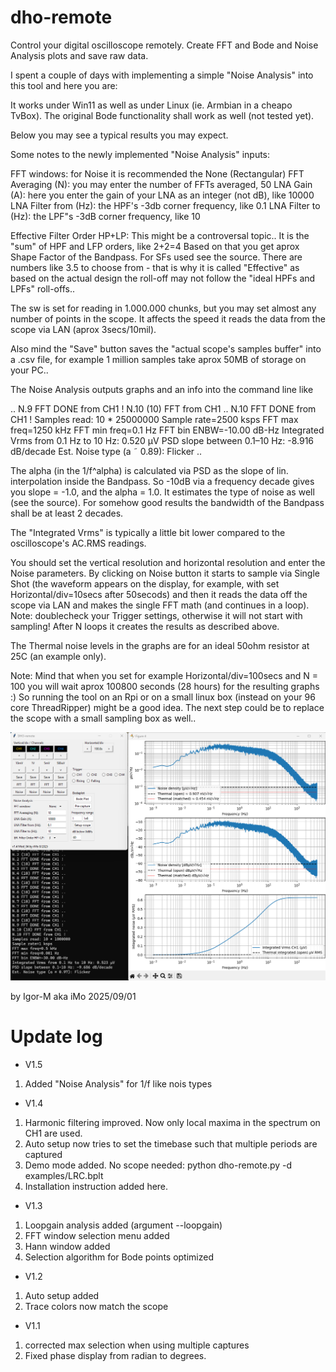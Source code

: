 # dho-remote
Control your digital oscilloscope remotely. Create FFT and Bode and Noise Analysis plots and save raw data.

I spent a couple of days with implementing a simple "Noise Analysis" into this tool and here you are:


It works under Win11 as well as under Linux (ie. Armbian in a cheapo TvBox).
The original Bode functionality shall work as well (not tested yet).

Below you may see a typical results you may expect.

Some notes to the newly implemented "Noise Analysis" inputs:

FFT windows: for Noise it is recommended the None (Rectangular)
FFT Averaging (N): you may enter the number of FFTs averaged, 50
LNA Gain (A): here you enter the gain of your LNA as an integer (not dB), like 10000
LNA Filter from (Hz): the HPF's -3db corner frequency, like 0.1
LNA Filter to (Hz):   the LPF"s -3dB corner frequency, like 10

Effective Filter Order HP+LP: 
This might be a controversal topic.. It is the "sum" of HPF and LFP orders, like 2+2=4
Based on that you get aprox Shape Factor of the Bandpass. For SFs used see the source.
There are numbers like 3.5 to choose from - that is why it is called "Effective" as based
on the actual design the roll-off may not follow the "ideal HPFs and LPFs" roll-offs..

The sw is set for reading in 1.000.000 chunks, but you may set almost any number of points
in the scope. It affects the speed it reads the data from the scope via LAN (aprox 3secs/10mil).

Also mind the "Save" button saves the "actual scope's samples buffer" into a .csv file, for example
1 million samples take aprox 50MB of storage on your PC..

The Noise Analysis outputs graphs and an info into the command line like

..
N.9 FFT DONE from CH1 !
N.10 (10) FFT from CH1 ..
N.10 FFT DONE from CH1 !
Samples read: 10 * 25000000
Sample rate=2500 ksps
FFT max freq=1250 kHz
FFT min freq=0.1 Hz
FFT bin ENBW=-10.00 dB-Hz
Integrated Vrms from 0.1 Hz to 10 Hz: 0.520 µV
PSD slope between 0.1–10 Hz: -8.916 dB/decade
Est. Noise type (a ˜ 0.89): Flicker
..

The alpha (in the 1/f^alpha) is calculated via PSD as the slope of lin. interpolation inside the Bandpass.
So -10dB via a frequency decade gives you slope = -1.0, and the alpha = 1.0.
It estimates the type of noise as well (see the source).
For somehow good results the bandwidth of the Bandpass shall be at least 2 decades.

The "Integrated Vrms" is typically a little bit lower compared to the oscilloscope's AC.RMS readings.

You should set the vertical resolution and horizontal resolution and enter the Noise parameters.
By clicking on Noise button it starts to sample via Single Shot (the waveform appears on the display,
for example, with set Horizontal/div=10secs after 50secods) and then it reads the data off the scope
via LAN and makes the single FFT math (and continues in a loop).
Note: doublecheck your Trigger settings, otherwise it will not start with sampling!
After N loops it creates the results as described above.

The Thermal noise levels in the graphs are for an ideal 50ohm resistor at 25C (an example only).

Note: Mind that when you set for example Horizontal/div=100secs and N = 100
you will wait aprox 100800 seconds (28 hours) for the resulting graphs :)
So running the tool on an Rpi or on a small linux box (instead on your 96 core ThreadRipper)
might be a good idea.
The next step could be to replace the scope with a small sampling box as well..

![Screenshot](pictures/Noise_Analyser.png)

by Igor-M aka iMo 2025/09/01

# Update log
* V1.5
1. Added "Noise Analysis" for 1/f like nois types
* V1.4
1. Harmonic filtering improved. Now only local maxima in the spectrum on CH1 are used.
2. Auto setup now tries to set the timebase such that multiple periods are captured
3. Demo mode added. No scope needed: python dho-remote.py -d examples/LRC.bplt
4. Installation instruction added here. 
* V1.3
1. Loopgain analysis added (argument --loopgain)
2. FFT window selection menu added
3. Hann window added
4. Selection algorithm for Bode points optimized
* V1.2
1. Auto setup added
2. Trace colors now match the scope
* V1.1
1. corrected max selection when using multiple captures
2. Fixed phase display from radian to degrees.
